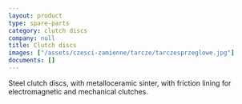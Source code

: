```yaml
---
layout: product
type: spare-parts
category: clutch discs
company: null
title: Clutch discs
images: ["/assets/czesci-zamienne/tarcze/tarczesprzeglowe.jpg"]
documents: []
---
```

Steel clutch discs, with metalloceramic sinter, with friction lining for electromagnetic and mechanical clutches.